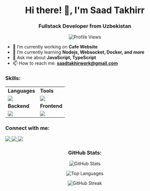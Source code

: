 <!-- Header Section -->
<h1 align="center">Hi there! 👋, I'm Saad Takhirr</h1>
<h3 align="center">Fullstack Developer from Uzbekistan</h3>
<p align="center"> 
  <img src="https://komarev.com/ghpvc/?username=taxirov&label=Profile%20views&color=0e75b6&style=flat" alt="Profile Views" /> 
</p>

<!-- About Me Section -->
- 🔭 I’m currently working on **Cafe Website**
- 🌱 I’m currently learning **Nodejs, Websocket, Docker, and more**
- 💬 Ask me about **JavaScript, TypeScript**
- 📫 How to reach me: **[saadtakhirwork@gmail.com](mailto:saadtakhirwork@gmail.com)**

<!-- Skills Section -->
<h3 align="left">Skills:</h3>
<table>
  <tr>
    <td><b>Languages</b></td>
    <td><b>Tools</b></td>
  </tr>
  <tr>
    <td>
      <a href="https://skillicons.dev">
        <img src="https://skillicons.dev/icons?i=js,ts,cpp" />
      </a>
    </td>
    <td>
      <a href="https://skillicons.dev">
        <img src="https://skillicons.dev/icons?i=bash,git,postman,vscode,figma,vercel" />
      </a>
    </td>
  </tr>
  <tr>
    <td><b>Backend</b></td>
    <td><b>Frontend</b></td>
  </tr>
  <tr>
    <td>
      <a href="https://skillicons.dev">
        <img src="https://skillicons.dev/icons?i=nodejs,express,nginx,prisma,postgres,mongodb" />
      </a>
    </td>
    <td>
      <a href="https://skillicons.dev">
        <img src="https://skillicons.dev/icons?i=html,css,bootstrap,tailwind,svelte" />
      </a>
    </td>
  </tr>
</table>

<!-- Socials Section -->
<h3 align="left">Connect with me:</h3>
<a href="https://instagram.com/saad_takhir">
  <img src="https://skillicons.dev/icons?i=instagram" />
</a>
<a href="https://github.com/taxirov">
  <img src="https://skillicons.dev/icons?i=github" />
</a>
<a href="https://dev.to/taxirov">
  <img src="https://skillicons.dev/icons?i=devto" />
</a>
<!-- Add more social links as needed -->

<!-- GitHub Stats Section -->
<div align="center">
  <h3>GitHub Stats:</h3>
  <p><img src="https://github-readme-stats.vercel.app/api?username=taxirov&show_icons=true&locale=en" alt="GitHub Stats" /></p>
  <p><img src="https://github-readme-stats.vercel.app/api/top-langs?username=taxirov&show_icons=true&locale=en&layout=compact" alt="Top Languages" /></p>
  <p><img src="https://github-readme-streak-stats.herokuapp.com/?user=taxirov&" alt="GitHub Streak" /></p>
</div>
